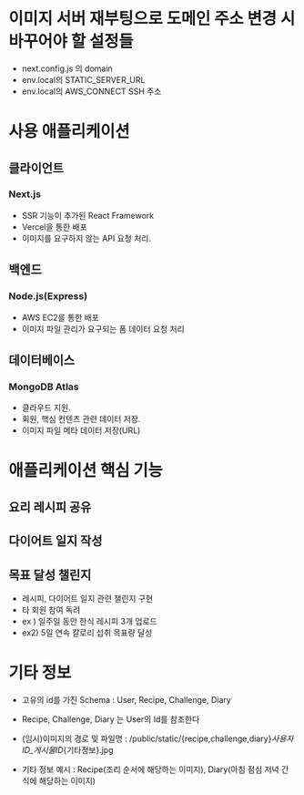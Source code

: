 # 이미지 서버 재부팅으로 도메인 주소 변경 시 바꾸어야 할 설정들
- next.config.js 의 domain
- env.local의 STATIC_SERVER_URL
- env.local의 AWS_CONNECT SSH 주소

# 사용 애플리케이션

## 클라이언트 
### Next.js 
- SSR 기능이 추가된 React Framework
- Vercel을 통한 배포
- 이미지를 요구하지 않는 API 요청 처리.

## 백엔드 
### Node.js(Express) 
- AWS EC2를 통한 배포
- 이미지 파일 관리가 요구되는 폼 데이터 요청 처리

## 데이터베이스 
### MongoDB Atlas 
- 클라우드 지원.
- 회원, 핵심 컨텐츠 관련 데이터 저장.
- 이미지 파일 메타 데이터 저장(URL)

# 애플리케이션 핵심 기능

## 요리 레시피 공유

## 다이어트 일지 작성

## 목표 달성 챌린지

- 레시피, 다이어트 일지 관련 챌린지 구현
- 타 회원 참여 독려
- ex ) 일주일 동안 한식 레시피 3개 업로드
- ex2) 5일 연속 칼로리 섭취 목표량 달성



# 기타 정보

- 고유의 id를 가진 Schema : User, Recipe, Challenge, Diary

- Recipe, Challenge, Diary 는 User의 Id를 참조한다

- (임시)이미지의 경로 및 파일명 : /public/static/{recipe,challenge,diary}_사용자ID_게시물ID_{기타정보}.jpg

- 기타 정보 예시 : Recipe(조리 순서에 해당하는 이미지), Diary(아침 점심 저녁 간식에 해당하는 이미지)

  
